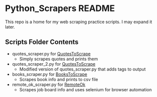 # Python_Scrapers README
This repo is a home for my web scraping practice scripts. I may expand it later.
## Scripts Folder Contents
- quotes_scraper.py for [QuotesToScrape](https://quotes.toscrape.com)
  - Simply scrapes quotes and prints them
- quotes_scraper_2.py for [QuotesToScrape](https://quotes.toscrape.com)
  - Modified version of quotes_scraper.py that adds tags to output
- books_scraper.py for [BooksToScrape](https://books.toscrape.com)
  - Scrapes book info and prints to csv file
- remote_ok_scraper.py for [RemoteOk](https://remoteok.com)
  - Scrapes job board info and uses selenium for browser automation